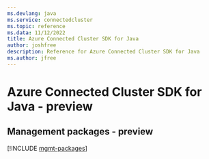 ```yaml
---
ms.devlang: java
ms.service: connectedcluster
ms.topic: reference
ms.data: 11/12/2022
title: Azure Connected Cluster SDK for Java
author: joshfree
description: Reference for Azure Connected Cluster SDK for Java
ms.author: jfree
---
```

# Azure Connected Cluster SDK for Java - preview

## Management packages - preview
[!INCLUDE [mgmt-packages](connected-cluster-mgmt-index.md)]